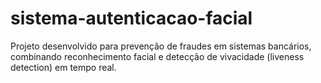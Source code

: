 # sistema-autenticacao-facial
Projeto desenvolvido para prevenção de fraudes em sistemas bancários, combinando reconhecimento facial e detecção de vivacidade (liveness detection) em tempo real.
